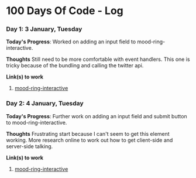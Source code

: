 # 100 Days Of Code - Log

### Day 1: 3 January, Tuesday

**Today's Progress**: Worked on adding an input field to mood-ring-interactive. 

**Thoughts** Still need to be more comfortable with event handlers. This one is tricky because of the bundling and calling the twitter api.

**Link(s) to work**
1. [mood-ring-interactive](https://github.com/martybutts/mood-ring-interactive)


### Day 2: 4 January, Tuesday

**Today's Progress**: Further work on adding an input field and submit button to mood-ring-interactive. 

**Thoughts** Frustrating start because I can't seem to get this element working. More research online to work out how to get client-side and server-side talking. 

**Link(s) to work**
1. [mood-ring-interactive](https://github.com/martybutts/mood-ring-interactive)
